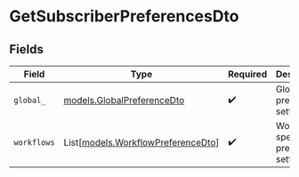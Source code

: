 # GetSubscriberPreferencesDto


## Fields

| Field                                                                    | Type                                                                     | Required                                                                 | Description                                                              |
| ------------------------------------------------------------------------ | ------------------------------------------------------------------------ | ------------------------------------------------------------------------ | ------------------------------------------------------------------------ |
| `global_`                                                                | [models.GlobalPreferenceDto](../models/globalpreferencedto.md)           | :heavy_check_mark:                                                       | Global preference settings                                               |
| `workflows`                                                              | List[[models.WorkflowPreferenceDto](../models/workflowpreferencedto.md)] | :heavy_check_mark:                                                       | Workflow-specific preference settings                                    |